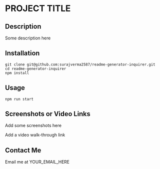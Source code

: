 # PROJECT TITLE

## Description

Some description here

## Installation

```
git clone git@github.com:surajverma2587/readme-generator-inquirer.git
cd readme-generator-inquirer
npm install
```

## Usage

```
npm run start
```

## Screenshots or Video Links

Add some screenshots here

Add a video walk-through link

## Contact Me

Email me at YOUR_EMAIL_HERE
